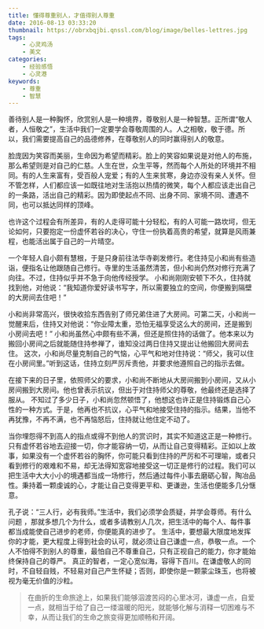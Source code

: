 ```yaml
---
title: 懂得尊重别人，才值得别人尊重
date: 2016-08-13 03:33:20
thumbnail: https://obrxbqjbi.qnssl.com/blog/image/belles-lettres.jpg
tags:
	- 心灵鸡汤
	- 美文
categories:
	- 经验感悟
	- 心灵港
keywords: 
	- 尊重
	- 智慧
---
```

善待别人是一种胸怀，欣赏别人是一种境界，尊敬别人是一种智慧。正所谓“敬人者，人恒敬之”，生活中我们一定要学会尊敬周围的人。人之相敬，敬于德。所以，我们需要提高自己的品德修养，在尊敬别人的同时赢得别人的敬意。
<!--more-->

脸庞因为笑容而美丽，生命因为希望而精彩。脸上的笑容如果说是对他人的布施，那么希望则是对自己的仁慈。人生在世，众生平等，然而每个人所处的环境并不相同。有的人生来富有，受百般人宠爱；有的人生来贫寒，身边亦没有亲人关怀。但不管怎样，人们都应该一如既往地对生活抱以热情的微笑，每个人都应该走出自己的一条路，活出自己的精彩。因为即使起点不同、出身不同、家境不同、遭遇不同，也可以抵达同样的顶峰。

也许这个过程会有所差异，有的人走得可能十分轻松，有的人可能一路坎坷，但无论如何，只要抱定一份虚怀若谷的决心，守住一份执着高贵的希望，就算是风雨兼程，也能活出属于自己的一片晴空。

一个年轻人自小颇有慧根，于是只身前往法华寺剃发修行。老住持见小和尚有些造诣，便指名让他跟随自己修行。寺里的生活虽然清苦，但小和尚仍然对修行充满了向往。不过，住持似乎并不急于向他传经授学。
小和尚刚刚安顿下不久，住持就找到他，对他说：“我知道你爱好读书写字，所以需要独立的空间，你便搬到隔壁的大房间去住吧！”

小和尚非常高兴，很快收拾东西告别了师兄弟住进了大房间。可第二天，小和尚一觉醒来后，住持又对他说：“你业障太重，恐怕无福享受这么大的房间，还是搬到小房间去吧！”
小和尚虽然心中颇有些不满，但还是照住持的话做了。他本来以为搬回小房间之后就能随住持参禅了，谁知没过两日住持又提出让他搬回大房间去住。
这次，小和尚尽量克制自己的气恼，心平气和地对住持说：“师父，我可以住在小房间里。”听到这话，住持立刻严厉斥责他，并要求他遵照自己的指示去做。

在接下来的日子里，依照师父的要求，小和尚不断地从大房间搬到小房间，又从小房间搬到大房间。他也曾表示抗议，但出于对住持师父的尊敬，他最终还是选择了服从。
不知过了多少日子，小和尚忽然顿悟了，他想这也许正是住持锻炼自己心性的一种方式。于是，他再也不抗议，心平气和地接受住持的指示。结果，当他不再犹豫，不再不满，也不再恼怒后，住持就让他住定不动了。

当你埋怨得不到高人的指点或得不到他人的赏识时，其实不知道这正是一种修行。只有虚怀若谷地去迎接一切，你才能容纳一切，从而让自己变得精彩。正如以上故事，如果没有一个虚怀若谷的胸怀，你可能只看到住持的严厉和不可理喻，或者只看到修行的艰难和不易，却无法得知宽容地接受这一切正是修行的过程。我们可以把生活中大大小小的境遇都当成一场修行，然后通过每件小事去磨砺心智，陶冶品性。秉持着一颗虔诚的心，才能让自己变得更平和、更谦逊，生活也便能多几分惬意。

孔子说：“三人行，必有我师。”生活中，我们必须学会质疑，并学会尊师。有什么问题 ，那就多想几个为什么，或者多请教别人几次，把生活中的每个人、每件事都当成能使自己进步的老师，你便能真的进步了。
生活中，要想最大限度地发挥你的才能，更大程度上得到社会的认可，就必须让自己谦虚一点，恭敬一点。一个人不怕得不到别人的尊重，最怕自己不尊重自己，只有正视自己的能力，你才能始终保持自己的尊严。
真正的智者，一定心宽似海，容得下百川。在谦虚敬人的同时，不自轻自贱，不轻易对自己产生怀疑；否则，即使你是一颗蒙尘珠玉，也将被视为毫无价值的沙粒。

>在曲折的生命旅途上，如果我们能够泅渡苦闷的心里冰河，谦虚一点，自爱一点，就相当于给了自己一缕温暖的阳光，就能够化解与消释一切困难与不幸，从而让我们的生命之旅变得更加顺畅和开阔。